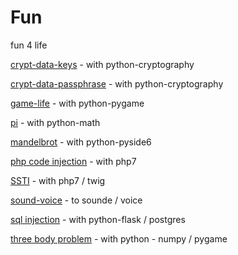 # Fun

fun 4 life

<a href="./crypt-data-keys/">crypt-data-keys</a> - with python-cryptography


<a href="./crypt-data-passphrase/">crypt-data-passphrase</a> - with python-cryptography


<a href="./game-life/">game-life</a> - with python-pygame


<a href="./pi/">pi</a> - with python-math


<a href="./mandelbrot/">mandelbrot</a> - with python-pyside6


<a href="./php-code-injection/">php code injection</a> - with php7


<a href="./server-side-template-injection/">SSTI</a> - with php7 / twig


<a href="./sound-voice/">sound-voice</a> - to sounde / voice


<a href="./sql-injection/">sql injection</a> - with python-flask / postgres


<a href="./three-body_problem/">three body problem</a> - with python - numpy / pygame


